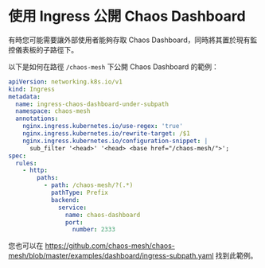 # 使用 Ingress 公開 Chaos Dashboard

有時您可能需要讓外部使用者能夠存取 Chaos Dashboard，同時將其置於現有監控儀表板的子路徑下。

以下是如何在路徑 `/chaos-mesh` 下公開 Chaos Dashboard 的範例：

```yaml
apiVersion: networking.k8s.io/v1
kind: Ingress
metadata:
  name: ingress-chaos-dashboard-under-subpath
  namespace: chaos-mesh
  annotations:
    nginx.ingress.kubernetes.io/use-regex: 'true'
    nginx.ingress.kubernetes.io/rewrite-target: /$1
    nginx.ingress.kubernetes.io/configuration-snippet: |
      sub_filter '<head>' '<head> <base href="/chaos-mesh/">';
spec:
  rules:
    - http:
        paths:
          - path: /chaos-mesh/?(.*)
            pathType: Prefix
            backend:
              service:
                name: chaos-dashboard
                port:
                  number: 2333
```

您也可以在 https://github.com/chaos-mesh/chaos-mesh/blob/master/examples/dashboard/ingress-subpath.yaml 找到此範例。